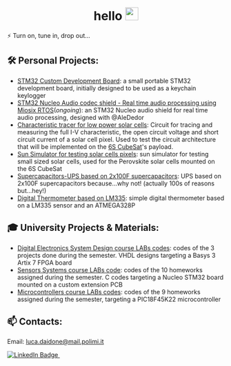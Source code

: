 <div id="header" align="center">
  <h1>
    hello
    <img src="https://media.giphy.com/media/hvRJCLFzcasrR4ia7z/giphy.gif" width="30px"/>
  </h1>
</div>


⚡ Turn on, tune in, drop out...

## 🛠 Personal Projects:
- [STM32 Custom Development Board](https://github.com/Luca452/STM32-DevBoard): a small portable STM32 development board, initially designed to be used as a keychain keylogger
- [STM32 Nucleo Audio codec shield - Real time audio processing using Miosix RTOS](https://github.com/Luca452/STM32Nucleo-Codec-Shield)(_ongoing_): an STM32 Nucleo audio shield for real time audio processing, designed with @AleDedor
- [Characteristic tracer for low power solar cells](https://github.com/Luca452/Solar-cell-characteristics-tracer): Circuit for tracing and measuring the full I-V characteristic, the open circuit voltage and short circuit current of a solar cell pixel. Used to test the circuit architecture that will be implemented on the [6S CubeSat](https://polispace.it/6s-cubesat-project/)'s payload.
- [Sun Simulator for testing solar cells pixels](https://github.com/Luca452/Sun-Simulator): sun simulator for testing small sized solar cells, used for the Perovskite solar cells mounted on the 6S CubeSat
- [Supercapacitors-UPS based on 2x100F supercapacitors](https://github.com/Luca452/Supercapacitor-UPS): UPS based on 2x100F supercapacitors because...why not! (actually 100s of reasons but...hey!)
- [Digital Thermometer based on LM335](https://github.com/Luca452/Digital-Thermometer-ATMEGA328P): simple digital thermometer based on a LM335 sensor and an ATMEGA328P
  
## 🎓 University Projects & Materials:
- [Digital Electronics System Design course LABs codes](https://github.com/Luca452/Digital-Electronics-System-Design-LABs): codes of the 3 projects done during the semester. VHDL designs targeting a Basys 3 Artix 7 FPGA board
- [Sensors Systems course LABs code](https://github.com/Luca452/Sensors-Systems-LABs): codes of the 10 homeworks assigned during the semester. C codes targeting a Nucleo STM32 board mounted on a custom extension PCB
- [Microcontrollers course LABs codes](https://github.com/Luca452/Microcontrollori-LABs): codes of the 9 homeworks assigned during the semester, targeting a PIC18F45K22 microcontroller
  
## 📫 Contacts:
Email: luca.daidone@mail.polimi.it
<div id="header" align="left">
    <a href="www.linkedin.com/in/luca-daidone">
      <img src="https://img.shields.io/badge/LinkedIn-blue?style=for-the-badge&logo=linkedin&logoColor=white" alt="LinkedIn Badge"/>
    </a>
    <img src="https://komarev.com/ghpvc/?username=Luca452&style=flat-square&color=blue" alt=""/>
</div>

